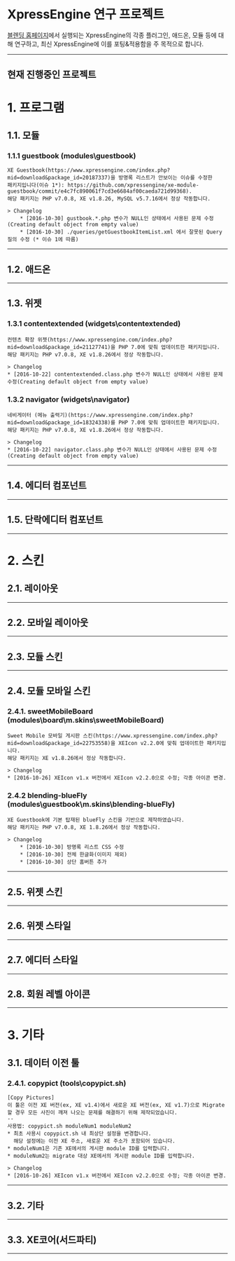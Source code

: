 XpressEngine 연구 프로젝트
==========================

[블렌딩 홈페이지](http://home.blending.kr)에서 실행되는 XpressEngine의 각종 플러그인, 애드온, 모듈 등에 대해 연구하고, 최신 XpressEngine에 이를 포팅&적용함을 주 목적으로 합니다.

***
현재 진행중인 프로젝트
----------------------

# 1. 프로그램
## 1.1. 모듈
### 1.1.1 guestbook (modules\guestbook)
    XE Guestbook(https://www.xpressengine.com/index.php?mid=download&package_id=20187337)을 방명록 리스트가 안보이는 이슈를 수정한
    패키지입니다(이슈 1*): https://github.com/xpressengine/xe-module-guestbook/commit/e4c7fc890061f7cd3e6684af00caeda721d99368).
    해당 패키지는 PHP v7.0.8, XE v1.8.26, MySQL v5.7.16에서 정상 작동합니다.

    > Changelog
        * [2016-10-30] gustbook.*.php 변수가 NULL인 상태에서 사용된 문제 수정(Creating default object from empty value)
        * [2016-10-30] ./queries/getGuestbookItemList.xml 에서 잘못된 Query 질의 수정 (* 이슈 1에 따름)
        
***
## 1.2. 애드온

***
## 1.3. 위젯
### 1.3.1 contentextended (widgets\contentextended)
	컨텐츠 확장 위젯(https://www.xpressengine.com/index.php?mid=download&package_id=21127741)을 PHP 7.0에 맞춰 업데이트한 패키지입니다.
	해당 패키지는 PHP v7.0.8, XE v1.8.26에서 정상 작동합니다.

	> Changelog
	* [2016-10-22] contentextended.class.php 변수가 NULL인 상태에서 사용된 문제 수정(Creating default object from empty value)

### 1.3.2 navigator (widgets\navigator)
	네비게이터 (메뉴 출력기)(https://www.xpressengine.com/index.php?mid=download&package_id=18324338)를 PHP 7.0에 맞춰 업데이트한 패키지입니다.
	해당 패키지는 PHP v7.0.8, XE v1.8.26에서 정상 작동합니다.

	> Changelog
	* [2016-10-22] navigator.class.php 변수가 NULL인 상태에서 사용된 문제 수정(Creating default object from empty value)
    
***
## 1.4. 에디터 컴포넌트

***
## 1.5. 단락에디터 컴포넌트

***
# 2. 스킨
## 2.1. 레이아웃

***
## 2.2. 모바일 레이아웃

***
## 2.3. 모듈 스킨

***
## 2.4. 모듈 모바일 스킨
### 2.4.1. sweetMobileBoard (modules\board\m.skins\sweetMobileBoard)
	Sweet Mobile 모바일 게시판 스킨(https://www.xpressengine.com/index.php?mid=download&package_id=22753558)을 XEIcon v2.2.0에 맞춰 업데이트한 패키지입니다.
	해당 패키지는 XE v1.8.26에서 정상 작동합니다.
	
	> Changelog
	* [2016-10-26] XEIcon v1.x 버전에서 XEIcon v2.2.0으로 수정; 각종 아이콘 변경.

### 2.4.2 blending-blueFly (modules\guestbook\m.skins\blending-blueFly)
    XE Guestbook에 기본 탑재된 blueFly 스킨을 기반으로 제작하였습니다.
    해당 패키지는 PHP v7.0.8, XE 1.8.26에서 정상 작동합니다.

    > Changelog
        * [2016-10-30] 방명록 리스트 CSS 수정
        * [2016-10-30] 전체 한글화(이미지 제외)
        * [2016-10-30] 상단 홈버튼 추가
    
***
## 2.5. 위젯 스킨

***
## 2.6. 위젯 스타일

***
## 2.7. 에디터 스타일

***
## 2.8. 회원 레벨 아이콘

***
# 3. 기타
## 3.1. 데이터 이전 툴
### 2.4.1. copypict (tools\copypict.sh)
	[Copy Pictures]
	이 툴은 이전 XE 버전(ex, XE v1.4)에서 새로운 XE 버전(ex, XE v1.7)으로 Migrate할 경우 모든 사진이 깨져 나오는 문제를 해결하기 위해 제작되었습니다.
	--
	사용법: copypict.sh moduleNum1 moduleNum2
	* 최초 사용시 copypict.sh 내 최상단 설정을 변경합니다.
	  해당 설정에는 이전 XE 주소, 새로운 XE 주소가 포함되어 있습니다.
	* moduleNum1은 기존 XE에서의 게시판 module ID를 입력합니다.
	* moduleNum2는 migrate 대상 XE에서의 게시판 module ID를 입력합니다.
	
	> Changelog
	* [2016-10-26] XEIcon v1.x 버전에서 XEIcon v2.2.0으로 수정; 각종 아이콘 변경.

***
## 3.2. 기타

***
## 3.3. XE코어(서드파티)


***